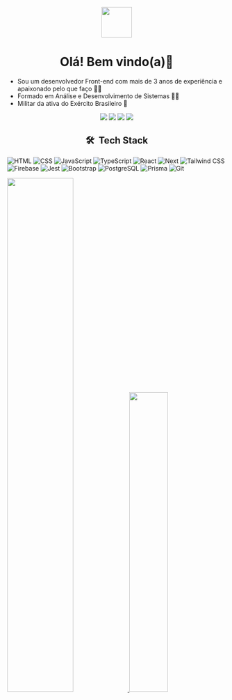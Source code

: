<p align="center">
  <img src="https://gabrielmlemes.vercel.app/img/foto-inicio.png" style="width: 70px;" align="center">
</p>

<h1 align="center">
  Olá! Bem vindo(a)👋
</h1>


- Sou um desenvolvedor Front-end com mais de 3 anos de experiência e apaixonado pelo que faço 👨‍💻
- Formado em Análise e Desenvolvimento de Sistemas 👨‍🎓
- Militar da ativa do Exército Brasileiro 🔰

<div align="center"> 
  <a href="https://portfolio-gabriel-lemes.vercel.app/" target="_blank"><img src="https://img.shields.io/badge/-Portfólio%20Gabriel%20Lemes-3423A6?style=flat-square&logo=Google-Chrome&logoColor=white"/></a>
 <a href="https://www.linkedin.com/in/gabriel-l-775abb103/"><img src="https://img.shields.io/badge/-Gabriel%20Lemes-0077B5?style=flat-square&logo=Linkedin&logoColor=white"/></a>
  <a href="https://instagram.com/g_lemess"><img src="https://img.shields.io/badge/-@Gabriel Lemes_-E4405F?style=flat-square&logo=Instagram&logoColor=white"/></a>
  <a href="mailto:g.moreiralemess@gmail.com"><img src="https://img.shields.io/badge/g.moreiralemess@gmail.com-D14836?style=flat-square&logo=Gmail&logoColor=white"/></a>

</div>



<h2 align="center"> 🛠 &nbsp;Tech Stack</h2>

![HTML](https://img.shields.io/badge/-HTML-333333?style=flat&logo=HTML5)
![CSS](https://img.shields.io/badge/-CSS-333333?style=flat&logo=CSS3&logoColor=1572B6)
![JavaScript](https://img.shields.io/badge/-JavaScript-333333?style=flat&logo=javascript)
![TypeScript](https://img.shields.io/badge/-TypeScript-333333?style=flat&logo=typescript&logoColor=2D79C7)
![React](https://img.shields.io/badge/-React-333333?style=flat&logo=react)
![Next](https://img.shields.io/badge/-Next.js-333333?style=flat&logo=next.js)
![Tailwind CSS](https://img.shields.io/badge/-Tailwind-333333?style=flat&logo=tailwindcss)
![Firebase](https://img.shields.io/badge/-Firebase-333333?style=flat&logo=firebase&logoColor=FFCA28)
![Jest](https://img.shields.io/badge/-Jest-333333?style=flat&logo=jest&logoColor=E535AB)
![Bootstrap](https://img.shields.io/badge/-Bootstrap-333333?style=flat&logo=bootstrap&logoColor=E535AB)
![PostgreSQL](https://img.shields.io/badge/-PostgreSQL-333333?style=flat&logo=postgresql)
![Prisma](https://img.shields.io/badge/-Prisma-333333?style=flat&logo=prisma&logoColor=2D3748)
![Git](https://img.shields.io/badge/-Git-333333?style=flat&logo=git&logoColor=F05032)


<div> 
  <a href="https://github.com/gabrielmlemes">
  <img width="55%" src="https://github-readme-stats.vercel.app/api?username=gabrielmlemes&show_icons=true&theme=highcontrast&include_all_commits=true&count_private=true"/>
  <img width="42%" src="https://github-readme-stats.vercel.app/api/top-langs/?username=gabrielmlemes&layout=compact&langs_count=7&theme=highcontrast"/>
</div>
